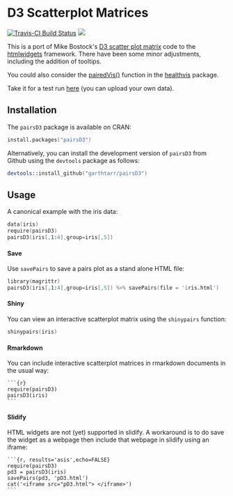 # D3 Scatterplot Matrices

[![Travis-CI Build Status](https://travis-ci.org/garthtarr/pairsD3.svg?branch=master)](https://travis-ci.org/garthtarr/pairsD3) [![](http://cranlogs.r-pkg.org/badges/pairsD3)](http://cran.rstudio.com/web/packages/pairsD3/index.html)

This is a port of Mike Bostock's [D3 scatter plot matrix](http://bl.ocks.org/mbostock/4063663) code to the [htmlwidgets](https://github.com/ramnathv/htmlwidgets) framework.  There have been some minor adjustments, including the addition of tooltips.

You could also consider the [pairedVis()](https://healthvis.wordpress.com/2013/04/05/pairedvis/) function in the [healthvis](https://healthvis.wordpress.com/) package.

Take it for a test run [here](https://garthtarr.shinyapps.io/pairsD3-shiny/) (you can upload your own data).

## Installation

The `pairsD3` package is available on CRAN:

```s
install.packages("pairsD3")
```

Alternatively, you can install the development version of `pairsD3` from Github using the `devtools` package as follows:

```s
devtools::install_github("garthtarr/pairsD3")
```

## Usage

A canonical example with the iris data:

```s
data(iris)
require(pairsD3)
pairsD3(iris[,1:4],group=iris[,5])
```

#### Save

Use `savePairs` to save a pairs plot as a stand alone HTML file:

```s
library(magrittr)
pairsD3(iris[,1:4],group=iris[,5]) %>% savePairs(file = 'iris.html')
```

#### Shiny

You can view an interactive scatterplot matrix using the `shinypairs` function:

```s
shinypairs(iris)
```

#### Rmarkdown

You can include interactive scatterplot matrices in rmarkdown documents in the usual way:

    ```{r}
    require(pairsD3)
    pairsD3(iris)
    ```

#### Slidify

HTML widgets are not (yet) supported in slidify.  A workaround is to do save the widget as a webpage then include that webpage in slidify using an iframe:


    ```{r, results='asis',echo=FALSE}
    require(pairsD3)
    pd3 = pairsD3(iris)
    savePairs(pd3, 'pD3.html')
    cat('<iframe src="pD3.html"> </iframe>')
    ```


